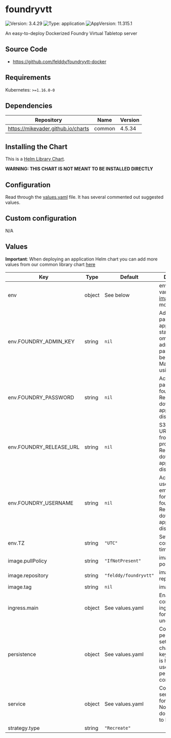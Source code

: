 # foundryvtt

![Version: 3.4.29](https://img.shields.io/badge/Version-3.4.29-informational?style=flat-square) ![Type: application](https://img.shields.io/badge/Type-application-informational?style=flat-square) ![AppVersion: 11.315.1](https://img.shields.io/badge/AppVersion-11.315.1-informational?style=flat-square)

An easy-to-deploy Dockerized Foundry Virtual Tabletop server

## Source Code

* <https://github.com/felddy/foundryvtt-docker>

## Requirements

Kubernetes: `>=1.16.0-0`

## Dependencies

| Repository | Name | Version |
|------------|------|---------|
| https://mikevader.github.io/charts | common | 4.5.34 |

## Installing the Chart

This is a [Helm Library Chart](https://helm.sh/docs/topics/library_charts/#helm).

**WARNING: THIS CHART IS NOT MEANT TO BE INSTALLED DIRECTLY**

## Configuration

Read through the [values.yaml](./values.yaml) file. It has several commented out suggested values.

## Custom configuration

N/A

## Values

**Important**: When deploying an application Helm chart you can add more values from our common library chart [here](https://github.com/mikevader/charts/tree/main/charts/library/common)

| Key | Type | Default | Description |
|-----|------|---------|-------------|
| env | object | See below | environment variables. See [image docs](https://github.com/felddy/foundryvtt-docker#environment-variables) for more details. |
| env.FOUNDRY_ADMIN_KEY | string | `nil` | Admin password to be applied at startup. If omitted the admin password will be cleared. May be set using secrets. |
| env.FOUNDRY_PASSWORD | string | `nil` | Account password for foundryvtt.com. Required for downloading an application distribution. |
| env.FOUNDRY_RELEASE_URL | string | `nil` | S3 pre-signed URL generate from the user's profile. Required for downloading an application distribution. |
| env.FOUNDRY_USERNAME | string | `nil` | Account username or email address for foundryvtt.com. Required for downloading an application distribution. |
| env.TZ | string | `"UTC"` | Set the container timezone |
| image.pullPolicy | string | `"IfNotPresent"` | image pull policy |
| image.repository | string | `"felddy/foundryvtt"` | image repository |
| image.tag | string | `nil` | image tag |
| ingress.main | object | See values.yaml | Enable and configure ingress settings for the chart under this key. |
| persistence | object | See values.yaml | Configure persistence settings for the chart under this key. Foundryvtt is hardcoded to use /data for its persistance for config |
| service | object | See values.yaml | Configures service settings for the chart. Normally this does not need to be modified. |
| strategy.type | string | `"Recreate"` |  |

